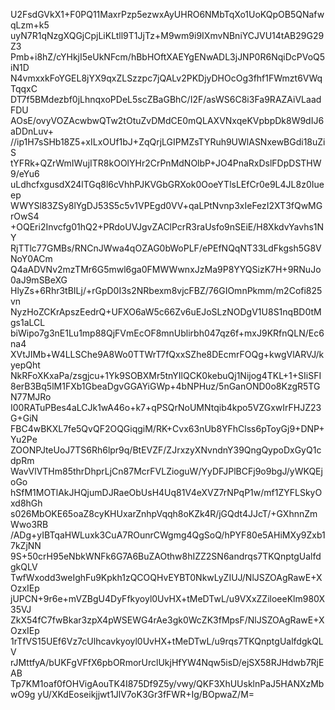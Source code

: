 U2FsdGVkX1+F0PQ11MaxrPzp5ezwxAyUHRO6NMbTqXo1UoKQpOB5QNafwqLzm+k5
uyN7R1qNzgXQGjCpjLiKLtll9T1JjTz+M9wm9i9IXmvNBniYCJVU14tAB29G29Z3
Pmb+i8hZ/cYHkjI5eUkNFcm/hBbHOftXAEYgENwADL3jJNP0R6NqiDcPVoQ5iN1D
N4vmxxkFoYGEL8jYX9qxZLSzzpc7jQALv2PKDjyDHOcOg3fhf1FWmzt6VWqTqqxC
DT7f5BMdezbf0jLhnqxoPDeL5scZBaGBhC/I2F/asWS6C8i3Fa9RAZAiVLaadFDU
AOsE/ovyVOZAcwbwQTw2tOtuZvDMdCE0mQLAXVNxqeKVpbpDk8W9dIJ6aDDnLuv+
//ip1H7sSHb18Z5+xILxOUf1bJ+ZqQrjLGIPMZsTYRuh9UWlASNxewBGdi18uZiS
tYFRk+QZrWmIWujITR8kOOlYHr2CrPnMdNOlbP+JO4PnaRxDslFDpDSTHW9/eYu6
uLdhcfxgusdX24lTGq8l6cVhhPJKVGbGRXok0OoeYTlsLEfCr0e9L4JL8z0Iueep
WWYSl83ZSy8lYgDJ53S5c5v1VPEgd0VV+qaLPtNvnp3xIeFezI2XT3fQwMGrOwS4
+OQEri2Invcfg01hQ2+PRdoUVJgvZAClPcrR3raUsfo9nSEiE/H8XkdvYavhs1NY
RjTTlc77GMBs/RNCnJWwa4qOZAG0bWoPLF/ePEfNQqNT33LdFkgsh5G8VNoY0ACm
Q4aADVNv2mzTMr6G5mwl6ga0FMWWwnxJzMa9P8YYQSizK7H+9RNuJo0aJ9mSBeXG
HlyZs+6Rhr3tBILj/+rGpD0I3s2NRbexm8vjcFBZ/76GIOmnPkmm/m2Cofi825vn
NyzHoZCKrApszEedrQ+UFXO6aW5c66Zv6uEJoSLzNODgV1U8S1nqBD0tMgs1aLCL
biWipo7g3nE1Lu1mp88QjFVmEcOF8mnUblirbh047qz6f+mxJ9KRfnQLN/Ec6na4
XVtJIMb+W4LLSChe9A8Wo0TTWrT7fQxxSZhe8DEcmrFOQg+kwgVlARVJ/kyepQht
NkRFoXKxaPa/zsgjcu+1Yk9SOBXMr5tnYIlQCK0kebuQj1Nijog4TKL+1+SIiSFI
8erB3Bq5lM1FXb1GbeaDgvGGAYiGWp+4bNPHuz/5nGanOND0o8KzgR5TGN77MJRo
I00RATuPBes4aLCJk1wA46o+k7+qPSQrNoUMNtqib4kpo5VZGxwIrFHJZ23G+GiN
FBC4wBKXL7fe5QvQF2OQGiqgiM/RK+Cvx63nUb8YFhClss6pToyGj9+DNP+Yu2Pe
ZOONPJteUoJ7TS6Rh6lpr9q/BtEVZF/ZJrxzyXNvndnY39QngQypoDxGyQ1cdpRm
WavVlVTHm85thrDhprLjCn87McrFVLZioguW/YyDFJPlBCFj9o9bgJ/yWKQEjoGo
hSfM1MOTlAkJHQjumDJRaeObUsH4Uq81V4eXVZ7rNPqP1w/mf1ZYFLSkyOxd8hGh
s026MbOKE65oaZ8cyKHUxarZnhpVqqh8oKZk4R/jGQdt4JJcT/+GXhnnZmWwo3RB
/ADg+yIBTqaHWLuxk3CuA7ROunrCWgmg4QgSoQ/hPYF80e5AHiMXy9Zxb17kZjNN
9S+50crH95eNbkWNFk6G7A6BuZAOthw8hIZZ2SN6andrqs7TKQnptgUalfdgkQLV
TwfWxodd3weIghFu9Kpkh1zQCOQHvEYBT0NkwLyZIUJ/NlJSZOAgRawE+XOzxIEp
jUPCN+9r6e+mVZBgU4DyFfkyoyl0UvHX+tMeDTwL/u9VXxZZiloeeKlm980X35VJ
ZkX54fC7fwBkar3zpX4pWSEWG4rAe3gk0WcZK3fMpsF/NlJSZOAgRawE+XOzxIEp
1rTfVS15UEf6Vz7cUlhcavkyoyl0UvHX+tMeDTwL/u9rqs7TKQnptgUalfdgkQLV
rJMttfyA/bUKFgVFfX6pbORmorUrclUkjHfYW4Nqw5isD/ejSX58RJHdwb7RjEAB
Tp7KM1oaf0fOHVigAouTK4I875Df9Z5y/vwy/QKF3XhUUsklnPaJ5HANXzMbwO9g
yU/XKdEoseikjjwt1JlV7oK3Gr3fFWR+Ig/BOpwaZ/M=
